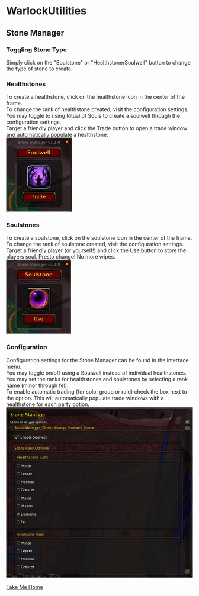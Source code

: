 # WarlockUtilities  

## Stone Manager  

### Toggling Stone Type
Simply click on the "Soulstone" or "Healthstone/Soulwell" button to change the type of stone to create.  

### Healthstones  

To create a healthstone, click on the healthstone icon in the center of the frame.  
To change the rank of healthstone created, visit the configuration settings.  
You may toggle to using Ritual of Souls to create a soulwell through the configuration settings.  
Target a friendly player and click the Trade button to open a trade window and automatically populate a healthstone.  
![Stone Manager - Healthstones](https://github.com/kylefortin/WarlockUtilities/blob/3.2.0/Images/StoneManager2.jpg?raw=true)  

### Soulstones
To create a soulstone, click on the soulstone icon in the center of the frame.  
To change the rank of soulstone created, visit the configuration settings.  
Target a friendly player (or yourself!) and click the Use button to store the players soul. Presto chango! No more wipes.  
![Stone Manager - Soulstones](https://github.com/kylefortin/WarlockUtilities/blob/3.2.0/Images/StoneManager.jpg?raw=true)  

### Configuration  

Configuration settings for the Stone Manager can be found in the interface menu.  
You may toggle on/off using a Soulwell instead of individual healthstones.  
You may set the ranks for healthstones and soulstones by selecting a rank name (minor through fel).  
To enable automatic trading (for solo, group or raid) check the box next to the option. This will automatically populate trade windows with a healthstone for each party option.  
![Stone Manager - Configuration](https://github.com/kylefortin/WarlockUtilities/blob/3.2.0/Images/StoneManagerConfig.jpg?raw=true)  

[Take Me Home](./README.md)